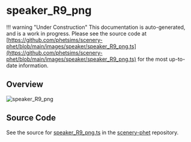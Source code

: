 # speaker_R9_png

!!! warning "Under Construction"
    This documentation is auto-generated, and is a work in progress. Please see the source code at
    [https://github.com/phetsims/scenery-phet/blob/main/images/speaker/speaker_R9_png.ts](https://github.com/phetsims/scenery-phet/blob/main/images/speaker/speaker_R9_png.ts) for the most up-to-date information.

## Overview



<img id="doc-image" alt="speaker_R9_png">
<script type="module">
import { speaker_R9_png } from '/lib/scenerystack.esm.min.js';

if ( speaker_R9_png instanceof HTMLImageElement ) {
  document.querySelector( '#doc-image' ).src = speaker_R9_png.src;
}
else if ( Array.isArray( speaker_R9_png ) ) {
  document.querySelector( '#doc-image' ).src = speaker_R9_png[ 0 ].url;
}
</script>




## Source Code

See the source for [speaker_R9_png.ts](https://github.com/phetsims/scenery-phet/blob/main/images/speaker/speaker_R9_png.ts) in the [scenery-phet](https://github.com/phetsims/scenery-phet) repository.
